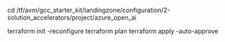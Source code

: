 cd /tf/avm/gcc_starter_kit/landingzone/configuration/2-solution_accelerators/project/azure_open_ai

terraform init -reconfigure
terraform plan
terraform apply -auto-approve

